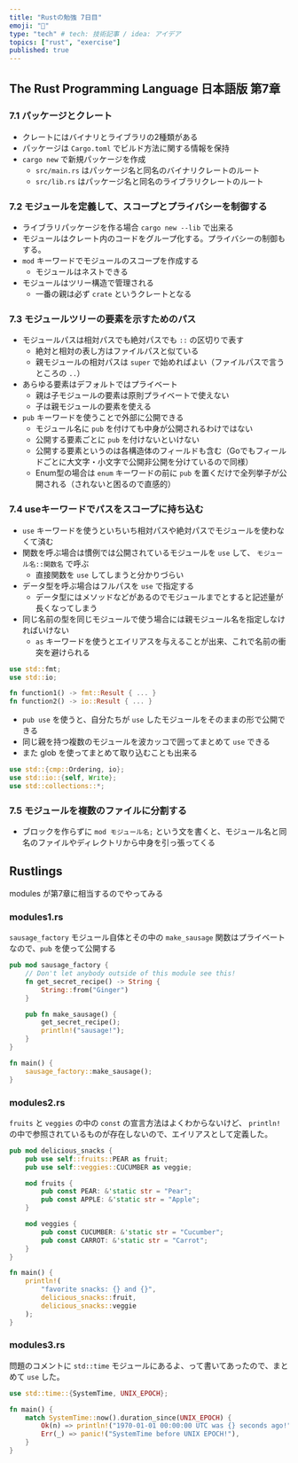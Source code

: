 ```yaml
---
title: "Rustの勉強 7日目"
emoji: "🦀"
type: "tech" # tech: 技術記事 / idea: アイデア
topics: ["rust", "exercise"]
published: true
---
```


## The Rust Programming Language 日本語版 第7章

### 7.1 パッケージとクレート

* クレートにはバイナリとライブラリの2種類がある
* パッケージは `Cargo.toml` でビルド方法に関する情報を保持
* `cargo new` で新規パッケージを作成
  * `src/main.rs` はパッケージ名と同名のバイナリクレートのルート
  * `src/lib.rs` はパッケージ名と同名のライブラリクレートのルート

### 7.2 モジュールを定義して、スコープとプライバシーを制御する

* ライブラリパッケージを作る場合 `cargo new --lib` で出来る
* モジュールはクレート内のコードをグループ化する。プライバシーの制御もする。
* `mod` キーワードでモジュールのスコープを作成する
  * モジュールはネストできる
* モジュールはツリー構造で管理される
  * 一番の親は必ず `crate` というクレートとなる

### 7.3 モジュールツリーの要素を示すためのパス

* モジュールパスは相対パスでも絶対パスでも `::` の区切りで表す
  * 絶対と相対の表し方はファイルパスと似ている
  * 親モジュールの相対パスは `super` で始めればよい（ファイルパスで言うところの `..`）
* あらゆる要素はデフォルトではプライベート
  * 親は子モジュールの要素は原則プライベートで使えない
  * 子は親モジュールの要素を使える
* `pub` キーワードを使うことで外部に公開できる
  * モジュール名に `pub` を付けても中身が公開されるわけではない
  * 公開する要素ごとに `pub` を付けないといけない
  * 公開する要素というのは各構造体のフィールドも含む（Goでもフィールドごとに大文字・小文字で公開非公開を分けているので同様）
  * Enum型の場合は `enum` キーワードの前に `pub` を置くだけで全列挙子が公開される（されないと困るので直感的）

### 7.4 useキーワードでパスをスコープに持ち込む

* `use` キーワードを使うといちいち相対パスや絶対パスでモジュールを使わなくて済む
* 関数を呼ぶ場合は慣例では公開されているモジュールを `use` して、 `モジュール名::関数名` で呼ぶ
  * 直接関数を `use` してしまうと分かりづらい
* データ型を呼ぶ場合はフルパスを `use` で指定する
  * データ型にはメソッドなどがあるのでモジュールまでとすると記述量が長くなってしまう
* 同じ名前の型を同じモジュールで使う場合には親モジュール名を指定しなければいけない
  * `as` キーワードを使うとエイリアスを与えることが出来、これで名前の衝突を避けられる

```rust
use std::fmt;
use std::io;

fn function1() -> fmt::Result { ... }
fn function2() -> io::Result { ... }
```

* `pub use` を使うと、自分たちが `use` したモジュールをそのままの形で公開できる
* 同じ親を持つ複数のモジュールを波カッコで囲ってまとめて `use` できる
* また glob を使ってまとめて取り込むことも出来る

```rust
use std::{cmp::Ordering, io};
use std::io::{self, Write};
use std::collections::*;
```

### 7.5 モジュールを複数のファイルに分割する

* ブロックを作らずに `mod モジュール名;` という文を書くと、モジュール名と同名のファイルやディレクトリから中身を引っ張ってくる

## Rustlings

modules が第7章に相当するのでやってみる

### modules1.rs

`sausage_factory` モジュール自体とその中の `make_sausage` 関数はプライベートなので、`pub` を使って公開する

```rust
pub mod sausage_factory {
    // Don't let anybody outside of this module see this!
    fn get_secret_recipe() -> String {
        String::from("Ginger")
    }

    pub fn make_sausage() {
        get_secret_recipe();
        println!("sausage!");
    }
}

fn main() {
    sausage_factory::make_sausage();
}
```

### modules2.rs

`fruits` と `veggies` の中の `const` の宣言方法はよくわからないけど、 `println!` の中で参照されているものが存在しないので、エイリアスとして定義した。

```rust
pub mod delicious_snacks {
    pub use self::fruits::PEAR as fruit;
    pub use self::veggies::CUCUMBER as veggie;

    mod fruits {
        pub const PEAR: &'static str = "Pear";
        pub const APPLE: &'static str = "Apple";
    }

    mod veggies {
        pub const CUCUMBER: &'static str = "Cucumber";
        pub const CARROT: &'static str = "Carrot";
    }
}

fn main() {
    println!(
        "favorite snacks: {} and {}",
        delicious_snacks::fruit,
        delicious_snacks::veggie
    );
}
```

### modules3.rs

問題のコメントに `std::time` モジュールにあるよ、って書いてあったので、まとめて `use` した。

```rust
use std::time::{SystemTime, UNIX_EPOCH};

fn main() {
    match SystemTime::now().duration_since(UNIX_EPOCH) {
        Ok(n) => println!("1970-01-01 00:00:00 UTC was {} seconds ago!", n.as_secs()),
        Err(_) => panic!("SystemTime before UNIX EPOCH!"),
    }
}
```
